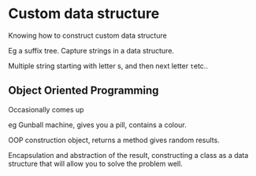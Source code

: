 # Custom data structure

Knowing how to construct custom data structure

Eg a suffix tree. Capture strings in a data structure.

Multiple string starting with letter s, and then next letter `t`etc..

## Object Oriented Programming

Occasionally comes up 

eg Gunball machine, gives you a pill, contains a colour. 

OOP construction object, returns a method gives random results. 

Encapsulation and abstraction of the result, constructing a class as a data structure that will allow you to solve the problem well.